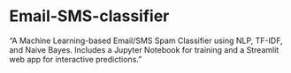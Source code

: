 # Email-SMS-classifier
“A Machine Learning-based Email/SMS Spam Classifier using NLP, TF-IDF, and Naive Bayes. Includes a Jupyter Notebook for training and a Streamlit web app for interactive predictions.”
